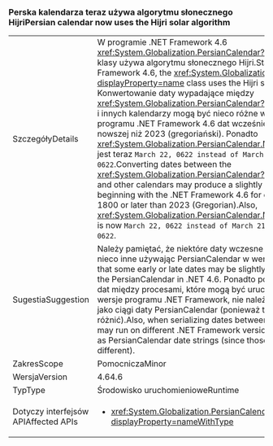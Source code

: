 ### <a name="persian-calendar-now-uses-the-hijri-solar-algorithm"></a><span data-ttu-id="8f75a-101">Perska kalendarza teraz używa algorytmu słonecznego Hijri</span><span class="sxs-lookup"><span data-stu-id="8f75a-101">Persian calendar now uses the Hijri solar algorithm</span></span>

|   |   |
|---|---|
|<span data-ttu-id="8f75a-102">Szczegóły</span><span class="sxs-lookup"><span data-stu-id="8f75a-102">Details</span></span>|<span data-ttu-id="8f75a-103">W programie .NET Framework 4.6 <xref:System.Globalization.PersianCalendar?displayProperty=name> klasy używa algorytmu słonecznego Hijri.</span><span class="sxs-lookup"><span data-stu-id="8f75a-103">Starting with the .NET Framework 4.6, the <xref:System.Globalization.PersianCalendar?displayProperty=name> class uses the Hijri solar algorithm.</span></span> <span data-ttu-id="8f75a-104">Konwertowanie daty wypadające między <xref:System.Globalization.PersianCalendar?displayProperty=name> i innych kalendarzy mogą być nieco różne wyniki, począwszy od programu .NET Framework 4.6 dat wcześniejszych od 1800 lub nowszej niż 2023 (gregoriański). Ponadto <xref:System.Globalization.PersianCalendar.MinSupportedDateTime> jest teraz <code>March 22, 0622 instead of March 21, 0622</code>.</span><span class="sxs-lookup"><span data-stu-id="8f75a-104">Converting dates between the <xref:System.Globalization.PersianCalendar?displayProperty=name> and other calendars may produce a slightly different result beginning with the .NET Framework 4.6 for dates earlier than 1800 or later than 2023 (Gregorian).Also, <xref:System.Globalization.PersianCalendar.MinSupportedDateTime> is now <code>March 22, 0622 instead of March 21, 0622</code>.</span></span>|
|<span data-ttu-id="8f75a-105">Sugestia</span><span class="sxs-lookup"><span data-stu-id="8f75a-105">Suggestion</span></span>|<span data-ttu-id="8f75a-106">Należy pamiętać, że niektóre daty wczesne i późne mogą być nieco inne używając PersianCalendar w wersji 4.6 .NET.</span><span class="sxs-lookup"><span data-stu-id="8f75a-106">Be aware that some early or late dates may be slightly different when using the PersianCalendar in .NET 4.6.</span></span> <span data-ttu-id="8f75a-107">Ponadto podczas serializowania dat między procesami, które mogą być uruchamiane na różne wersje programu .NET Framework, nie należy przechowywać je jako ciągi daty PersianCalendar (ponieważ te wartości mogą się różnić).</span><span class="sxs-lookup"><span data-stu-id="8f75a-107">Also, when serializing dates between processes which may run on different .NET Framework versions, do not store them as PersianCalendar date strings (since those values may be different).</span></span>|
|<span data-ttu-id="8f75a-108">Zakres</span><span class="sxs-lookup"><span data-stu-id="8f75a-108">Scope</span></span>|<span data-ttu-id="8f75a-109">Pomocnicza</span><span class="sxs-lookup"><span data-stu-id="8f75a-109">Minor</span></span>|
|<span data-ttu-id="8f75a-110">Wersja</span><span class="sxs-lookup"><span data-stu-id="8f75a-110">Version</span></span>|<span data-ttu-id="8f75a-111">4.6</span><span class="sxs-lookup"><span data-stu-id="8f75a-111">4.6</span></span>|
|<span data-ttu-id="8f75a-112">Typ</span><span class="sxs-lookup"><span data-stu-id="8f75a-112">Type</span></span>|<span data-ttu-id="8f75a-113">Środowisko uruchomieniowe</span><span class="sxs-lookup"><span data-stu-id="8f75a-113">Runtime</span></span>|
|<span data-ttu-id="8f75a-114">Dotyczy interfejsów API</span><span class="sxs-lookup"><span data-stu-id="8f75a-114">Affected APIs</span></span>|<ul><li><xref:System.Globalization.PersianCalendar?displayProperty=nameWithType></li></ul>|


